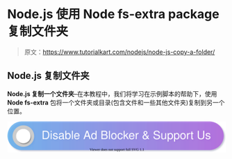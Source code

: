# Node.js 使用 Node fs-extra package 复制文件夹

> 原文：<https://www.tutorialkart.com/nodejs/node-js-copy-a-folder/>

## Node.js 复制文件夹

**Node.js 复制一个文件夹**–在本教程中，我们将学习在示例脚本的帮助下，使用 **Node fs-extra** 包将一个文件夹或目录(包含文件和一些其他文件夹)复制到另一个位置。

[![](img/925da31b32d6bc3827932f6c8afb11bb.png)](https://www.tutorialkart.com/)